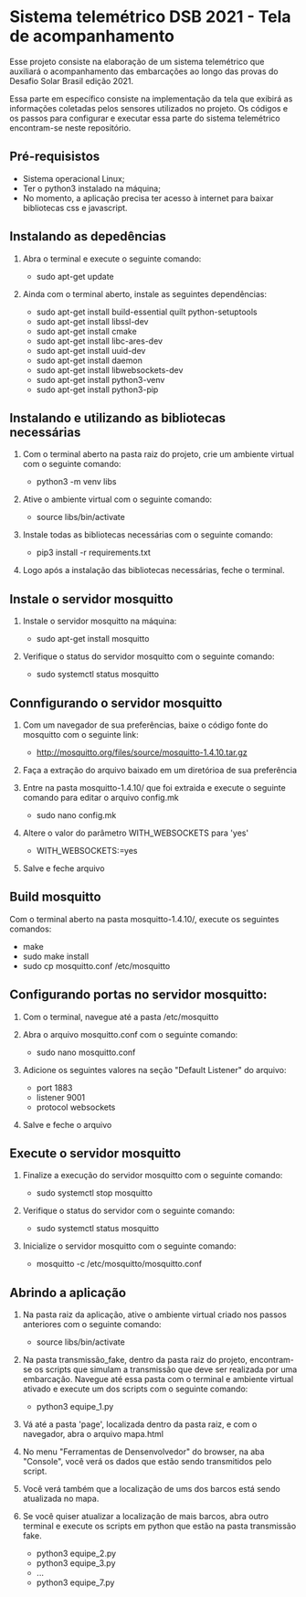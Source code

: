 # Sistema telemétrico DSB 2021 - Tela de acompanhamento

Esse projeto consiste na elaboração de um sistema telemétrico que auxiliará o acompanhamento das
embarcações ao longo das provas do Desafio Solar Brasil edição 2021. 

Essa parte em específico consiste na implementação da tela que exibirá as informações coletadas pelos
sensores utilizados no projeto. Os códigos e os passos para configurar e executar essa parte do sistema telemétrico encontram-se neste
repositório.

## Pré-requisistos
* Sistema operacional Linux;
* Ter o python3 instalado na máquina;
* No momento, a aplicação precisa ter acesso à internet para baixar
bibliotecas css e javascript.


## Instalando as depedências
1. Abra o terminal e execute o seguinte comando:
    * sudo apt-get update
    
2. Ainda com o terminal aberto, instale as seguintes dependências:

    * sudo apt-get install build-essential quilt python-setuptools
    * sudo apt-get install libssl-dev
    * sudo apt-get install cmake
    * sudo apt-get install libc-ares-dev
    * sudo apt-get install uuid-dev
    * sudo apt-get install daemon
    * sudo apt-get install libwebsockets-dev
    * sudo apt-get install python3-venv
    * sudo apt-get install python3-pip

## Instalando e utilizando as bibliotecas necessárias

1. Com o terminal aberto na pasta raiz do projeto, crie um ambiente virtual 
com o seguinte comando:
    * python3 -m venv libs

2. Ative o ambiente virtual com o seguinte comando:
    * source libs/bin/activate
    
3. Instale todas as bibliotecas necessárias com o seguinte comando:
    * pip3 install -r requirements.txt

4. Logo após a instalação das bibliotecas necessárias, feche o terminal.

## Instale o servidor mosquitto

1. Instale o servidor mosquitto na máquina:
    * sudo apt-get install mosquitto

2. Verifique o status do servidor mosquitto com o seguinte comando:
    * sudo systemctl status mosquitto
    
## Connfigurando o servidor mosquitto

1. Com um navegador de sua preferências, baixe o código fonte do mosquitto 
com o seguinte link:
    
    * http://mosquitto.org/files/source/mosquitto-1.4.10.tar.gz

2. Faça a extração do arquivo baixado em um diretórioa de sua preferência

3. Entre na pasta mosquitto-1.4.10/ que foi extraida e execute o seguinte
comando para editar o arquivo config.mk

    * sudo nano config.mk

4. Altere o valor do parâmetro WITH_WEBSOCKETS para 'yes'
    * WITH_WEBSOCKETS:=yes
    
5. Salve e feche arquivo

## Build mosquitto

Com o terminal aberto na pasta mosquitto-1.4.10/, execute os 
seguintes comandos:
* make
* sudo make install 
* sudo cp mosquitto.conf /etc/mosquitto
    
## Configurando portas no servidor mosquitto:
1. Com o terminal, navegue até a pasta /etc/mosquitto

2. Abra o arquivo mosquitto.conf com o seguinte comando:
    * sudo nano mosquitto.conf

3. Adicione os seguintes valores na seção "Default Listener" do arquivo:

    * port 1883
    * listener 9001
    * protocol websockets

4. Salve e feche o arquivo


## Execute o servidor mosquitto
1. Finalize a execução do servidor mosquitto com o seguinte comando:
    * sudo systemctl stop mosquitto
    
2. Verifique o status do servidor com o seguinte comando:
    * sudo systemctl status mosquitto
   
3. Inicialize o servidor mosquitto com o seguinte comando:
    * mosquitto -c /etc/mosquitto/mosquitto.conf
    
## Abrindo a aplicação
1. Na pasta raiz da aplicação, ative o ambiente virtual criado nos passos anteriores
com o seguinte comando:
    * source libs/bin/activate
    
2. Na pasta transmissão_fake, dentro da pasta raiz do projeto,
 encontram-se os scripts que simulam a transmissão que deve ser realizada 
 por uma embarcação. Navegue até essa pasta com o terminal e ambiente 
 virtual ativado e execute um dos scripts com o seguinte comando:
 
    * python3 equipe_1.py

3. Vá até a pasta 'page', localizada dentro da pasta raiz, e com o navegador, abra o arquivo mapa.html

3. No menu "Ferramentas de Densenvolvedor" do browser, na aba "Console", você verá os dados que estão
sendo transmitidos pelo script.

4. Você verá também que a localização de ums dos barcos está sendo atualizada no mapa.

5. Se você quiser atualizar a localização de mais barcos, abra outro terminal e execute os scripts em python
que estão na pasta transmissão fake.
      * python3 equipe_2.py
      * python3 equipe_3.py
      * ...
      * python3 equipe_7.py
